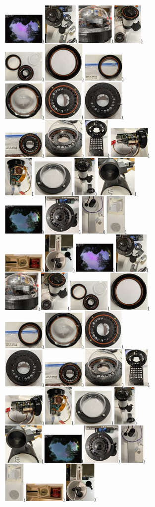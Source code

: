 [![]( images/IMAGES-AURORA-20240511043441_thumbnail.jpg ))]( images/IMAGES-AURORA-20240511043441 )
[![]( images/ALLSKY-CAMERA-O-RING-VERSION-WITH-POLL-MOUNT_thumbnail.jpg ))]( images/ALLSKY-CAMERA-O-RING-VERSION-WITH-POLL-MOUNT )
[![]( images/MAGNETIC-FOCUS/MAGNETIC-FOCUS-ADJUSTMENT_thumbnail.jpg ))]( images/MAGNETIC-FOCUS/MAGNETIC-FOCUS-ADJUSTMENT )
[![]( images/O-RING-INSTALLATION/ALLSKY-CAMERA-O-RING-VERSION-OPTICAL-COVER-REMOVED_thumbnail.jpg ))]( images/O-RING-INSTALLATION/ALLSKY-CAMERA-O-RING-VERSION-OPTICAL-COVER-REMOVED )
[![]( images/O-RING-INSTALLATION/TOP-COVER-OPTICAL-DOME-O-RINGs_thumbnail.jpg ))]( images/O-RING-INSTALLATION/TOP-COVER-OPTICAL-DOME-O-RINGs )
[![]( images/O-RING-INSTALLATION/TOP-COVER-O-RING-INSTALLED_thumbnail.jpg ))]( images/O-RING-INSTALLATION/TOP-COVER-O-RING-INSTALLED )
[![]( images/O-RING-INSTALLATION/TOP-COVER-O-RING-INSTALLATION_thumbnail.jpg ))]( images/O-RING-INSTALLATION/TOP-COVER-O-RING-INSTALLATION )
[![]( images/O-RING-INSTALLATION/TOP-CCOVER-O-RING-AND-DOME-INSTALLED_thumbnail.jpg ))]( images/O-RING-INSTALLATION/TOP-CCOVER-O-RING-AND-DOME-INSTALLED )
[![]( images/O-RING-INSTALLATION/TOP-ASSEMBLY-O-RING-INSTALLED_thumbnail.jpg ))]( images/O-RING-INSTALLATION/TOP-ASSEMBLY-O-RING-INSTALLED )
[![]( images/O-RING-INSTALLATION/TOP-ASSEMBLY-REMOVING-3D-PRINTER-SUPPORTS-FOR-O-RING_thumbnail.jpg ))]( images/O-RING-INSTALLATION/TOP-ASSEMBLY-REMOVING-3D-PRINTER-SUPPORTS-FOR-O-RING )
[![]( images/O-RING-INSTALLATION/TOP-ASSEMBLY-O-RING-INSTALLATION_thumbnail.jpg ))]( images/O-RING-INSTALLATION/TOP-ASSEMBLY-O-RING-INSTALLATION )
[![]( images/O-RING-INSTALLATION/TOP-ASSEMBLY-TEST-FIT-WITH-DOME-AND-COVER_thumbnail.jpg ))]( images/O-RING-INSTALLATION/TOP-ASSEMBLY-TEST-FIT-WITH-DOME-AND-COVER )
[![]( images/HEAT-SET-INSERT-INSTALLATION/TOP-ASSEMBLY-ASSEMBLED-WITHOUT-CPU_thumbnail.jpg ))]( images/HEAT-SET-INSERT-INSTALLATION/TOP-ASSEMBLY-ASSEMBLED-WITHOUT-CPU )
[![]( images/RPI-INSTALLATION/SIDE-VIEW-OF-RASPBERRY-PI-5-WITH-CAMERA-ASSEMBLY_thumbnail.jpg ))]( images/RPI-INSTALLATION/SIDE-VIEW-OF-RASPBERRY-PI-5-WITH-CAMERA-ASSEMBLY )
[![]( images/RPI-INSTALLATION/TOP-VIEW-OF-RASPBERRY-PI-5-WITH-CAMERA-ASSEMBLY_thumbnail.jpg ))]( images/RPI-INSTALLATION/TOP-VIEW-OF-RASPBERRY-PI-5-WITH-CAMERA-ASSEMBLY )
[![]( images/OPTICAL-DONE-GASKET-VERSION/OPTICAL-DOME-COVER-GASKET-VERSION_thumbnail.jpg ))]( images/OPTICAL-DONE-GASKET-VERSION/OPTICAL-DOME-COVER-GASKET-VERSION )
[![]( images/OPTICAL-DONE-GASKET-VERSION/ALLSKY-CAMERA-WITH-GASKET-COVER-VERSION_thumbnail.jpg ))]( images/OPTICAL-DONE-GASKET-VERSION/ALLSKY-CAMERA-WITH-GASKET-COVER-VERSION )
[![]( images/MOUNTING/ALLSKY-POLLTOP-MOUNT-ADAPTER_thumbnail.jpg ))]( images/MOUNTING/ALLSKY-POLLTOP-MOUNT-ADAPTER )
[![]( images/IMAGES-AURORA-20240511022821_thumbnail.jpg ))]( images/IMAGES-AURORA-20240511022821 )
[![]( images/ALLSKY-CAMERA-O-RING-VERSION-TOP-VIEW-CLOSEUP_thumbnail.jpg ))]( images/ALLSKY-CAMERA-O-RING-VERSION-TOP-VIEW-CLOSEUP )
[![]( images/BOTTOM-COVER-AND-WEATHER-SENSOR/BOTTOM-VIEW-WEATHER-SENSOR-INSIDE-ASSEMBLY-VIEW_thumbnail.jpg ))]( images/BOTTOM-COVER-AND-WEATHER-SENSOR/BOTTOM-VIEW-WEATHER-SENSOR-INSIDE-ASSEMBLY-VIEW )
[![]( images/BOTTOM-COVER-AND-WEATHER-SENSOR/WEATHER-SENSOR-COVER-AND-SCREEN_thumbnail.jpg ))]( images/BOTTOM-COVER-AND-WEATHER-SENSOR/WEATHER-SENSOR-COVER-AND-SCREEN )
[![]( images/BOTTOM-COVER-AND-WEATHER-SENSOR/WEATHER-SENSOR-AND-COVER_thumbnail.jpg ))]( images/BOTTOM-COVER-AND-WEATHER-SENSOR/WEATHER-SENSOR-AND-COVER )
[![]( images/BOTTOM-COVER-AND-WEATHER-SENSOR/ALLSKY-CAMER-BOTTOM-VIEW-CLOSEUP_thumbnail.jpg ))]( images/BOTTOM-COVER-AND-WEATHER-SENSOR/ALLSKY-CAMER-BOTTOM-VIEW-CLOSEUP )
[![]( images/IMAGES-AURORA-20240511043441_thumbnail.jpg ))]( images/IMAGES-AURORA-20240511043441 )
[![]( images/ALLSKY-CAMERA-O-RING-VERSION-WITH-POLL-MOUNT_thumbnail.jpg ))]( images/ALLSKY-CAMERA-O-RING-VERSION-WITH-POLL-MOUNT )
[![]( images/MAGNETIC-FOCUS/MAGNETIC-FOCUS-ADJUSTMENT_thumbnail.jpg ))]( images/MAGNETIC-FOCUS/MAGNETIC-FOCUS-ADJUSTMENT )
[![]( images/O-RING-INSTALLATION/ALLSKY-CAMERA-O-RING-VERSION-OPTICAL-COVER-REMOVED_thumbnail.jpg ))]( images/O-RING-INSTALLATION/ALLSKY-CAMERA-O-RING-VERSION-OPTICAL-COVER-REMOVED )
[![]( images/O-RING-INSTALLATION/TOP-COVER-OPTICAL-DOME-O-RINGs_thumbnail.jpg ))]( images/O-RING-INSTALLATION/TOP-COVER-OPTICAL-DOME-O-RINGs )
[![]( images/O-RING-INSTALLATION/TOP-COVER-O-RING-INSTALLED_thumbnail.jpg ))]( images/O-RING-INSTALLATION/TOP-COVER-O-RING-INSTALLED )
[![]( images/O-RING-INSTALLATION/TOP-COVER-O-RING-INSTALLATION_thumbnail.jpg ))]( images/O-RING-INSTALLATION/TOP-COVER-O-RING-INSTALLATION )
[![]( images/O-RING-INSTALLATION/TOP-CCOVER-O-RING-AND-DOME-INSTALLED_thumbnail.jpg ))]( images/O-RING-INSTALLATION/TOP-CCOVER-O-RING-AND-DOME-INSTALLED )
[![]( images/O-RING-INSTALLATION/TOP-ASSEMBLY-O-RING-INSTALLED_thumbnail.jpg ))]( images/O-RING-INSTALLATION/TOP-ASSEMBLY-O-RING-INSTALLED )
[![]( images/O-RING-INSTALLATION/TOP-ASSEMBLY-REMOVING-3D-PRINTER-SUPPORTS-FOR-O-RING_thumbnail.jpg ))]( images/O-RING-INSTALLATION/TOP-ASSEMBLY-REMOVING-3D-PRINTER-SUPPORTS-FOR-O-RING )
[![]( images/O-RING-INSTALLATION/TOP-ASSEMBLY-O-RING-INSTALLATION_thumbnail.jpg ))]( images/O-RING-INSTALLATION/TOP-ASSEMBLY-O-RING-INSTALLATION )
[![]( images/O-RING-INSTALLATION/TOP-ASSEMBLY-TEST-FIT-WITH-DOME-AND-COVER_thumbnail.jpg ))]( images/O-RING-INSTALLATION/TOP-ASSEMBLY-TEST-FIT-WITH-DOME-AND-COVER )
[![]( images/HEAT-SET-INSERT-INSTALLATION/TOP-ASSEMBLY-ASSEMBLED-WITHOUT-CPU_thumbnail.jpg ))]( images/HEAT-SET-INSERT-INSTALLATION/TOP-ASSEMBLY-ASSEMBLED-WITHOUT-CPU )
[![]( images/RPI-INSTALLATION/SIDE-VIEW-OF-RASPBERRY-PI-5-WITH-CAMERA-ASSEMBLY_thumbnail.jpg ))]( images/RPI-INSTALLATION/SIDE-VIEW-OF-RASPBERRY-PI-5-WITH-CAMERA-ASSEMBLY )
[![]( images/RPI-INSTALLATION/TOP-VIEW-OF-RASPBERRY-PI-5-WITH-CAMERA-ASSEMBLY_thumbnail.jpg ))]( images/RPI-INSTALLATION/TOP-VIEW-OF-RASPBERRY-PI-5-WITH-CAMERA-ASSEMBLY )
[![]( images/OPTICAL-DONE-GASKET-VERSION/OPTICAL-DOME-COVER-GASKET-VERSION_thumbnail.jpg ))]( images/OPTICAL-DONE-GASKET-VERSION/OPTICAL-DOME-COVER-GASKET-VERSION )
[![]( images/OPTICAL-DONE-GASKET-VERSION/ALLSKY-CAMERA-WITH-GASKET-COVER-VERSION_thumbnail.jpg ))]( images/OPTICAL-DONE-GASKET-VERSION/ALLSKY-CAMERA-WITH-GASKET-COVER-VERSION )
[![]( images/MOUNTING/ALLSKY-POLLTOP-MOUNT-ADAPTER_thumbnail.jpg ))]( images/MOUNTING/ALLSKY-POLLTOP-MOUNT-ADAPTER )
[![]( images/IMAGES-AURORA-20240511022821_thumbnail.jpg ))]( images/IMAGES-AURORA-20240511022821 )
[![]( images/ALLSKY-CAMERA-O-RING-VERSION-TOP-VIEW-CLOSEUP_thumbnail.jpg ))]( images/ALLSKY-CAMERA-O-RING-VERSION-TOP-VIEW-CLOSEUP )
[![]( images/BOTTOM-COVER-AND-WEATHER-SENSOR/BOTTOM-VIEW-WEATHER-SENSOR-INSIDE-ASSEMBLY-VIEW_thumbnail.jpg ))]( images/BOTTOM-COVER-AND-WEATHER-SENSOR/BOTTOM-VIEW-WEATHER-SENSOR-INSIDE-ASSEMBLY-VIEW )
[![]( images/BOTTOM-COVER-AND-WEATHER-SENSOR/WEATHER-SENSOR-COVER-AND-SCREEN_thumbnail.jpg ))]( images/BOTTOM-COVER-AND-WEATHER-SENSOR/WEATHER-SENSOR-COVER-AND-SCREEN )
[![]( images/BOTTOM-COVER-AND-WEATHER-SENSOR/WEATHER-SENSOR-AND-COVER_thumbnail.jpg ))]( images/BOTTOM-COVER-AND-WEATHER-SENSOR/WEATHER-SENSOR-AND-COVER )
[![]( images/BOTTOM-COVER-AND-WEATHER-SENSOR/ALLSKY-CAMER-BOTTOM-VIEW-CLOSEUP_thumbnail.jpg ))]( images/BOTTOM-COVER-AND-WEATHER-SENSOR/ALLSKY-CAMER-BOTTOM-VIEW-CLOSEUP )
